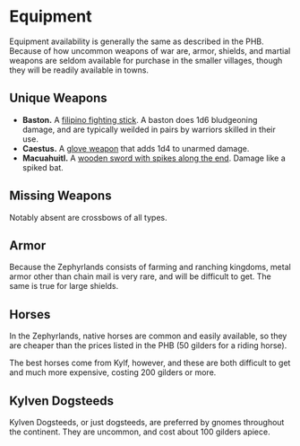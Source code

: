 # Equipment

Equipment availability is generally the same as described in the PHB. Because of how uncommon weapons of war are, armor, shields, and martial weapons are seldom available for purchase in the smaller villages, though they will be readily available in towns.

## Unique Weapons

- **Baston.** A [filipino fighting stick](https://en.wikipedia.org/wiki/Baston_(weapon)).  A baston does 1d6 bludgeoning damage, and are typically weilded in pairs by warriors skilled in their use.
- **Caestus.** A [glove weapon](https://www.google.com/search?q=caestus+glove&tbm=isch) that adds 1d4 to unarmed damage.
- **Macuahuitl.** A [wooden sword with spikes along the end](https://www.google.com/search?q=macuahuitl&tbm=isch).  Damage like a spiked bat.

## Missing Weapons

Notably absent are crossbows of all types.

## Armor

Because the Zephyrlands consists of farming and ranching kingdoms, metal armor other than chain mail is very rare, and will be difficult to get.  The same is true for large shields.

## Horses

In the Zephyrlands, native horses are common and easily available, so they are cheaper than the prices listed in the PHB (50 gilders for a riding horse).

The best horses come from Kylf, however, and these are both difficult to get and much more expensive, costing 200 gilders or more.

## Kylven Dogsteeds

Kylven Dogsteeds, or just dogsteeds, are preferred by gnomes throughout the continent.  They are uncommon, and cost about 100 gilders apiece.

